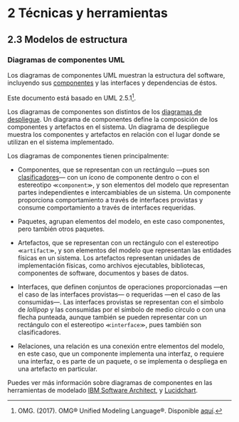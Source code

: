 # 2 Técnicas y herramientas

## 2.3 Modelos de estructura

### Diagramas de componentes UML

Los diagramas de componentes UML muestran la estructura del software, incluyendo
sus [componentes](/4_Conceptos/4_Componente.md) y las interfaces y dependencias
de éstos.

Este documento está basado en UML 2.5.1[^1].

[^1]: OMG. (2017). OMG® Unified Modeling Language®. Disponible
    [aquí](https://www.omg.org/spec/UML/2.5.1/PDF).

Los diagramas de componentes son distintos de los [diagramas de
despliegue](./2_3_4_Diagramas_de_despliegue_UML.md). Un diagrama de componentes
define la composición de los componentes y artefactos en el sistema. Un diagrama
de despliegue muestra los componentes y artefactos en relación con el lugar
donde se utilizan en el sistema implementado.

Los diagramas de componentes tienen principalmente:

* Componentes, que se representan con un rectángulo —pues son
  [clasificadores](/4_Conceptos/4_Clasificador.md)— con un ícono de componente
  dentro o con el estereotipo `≪component≫`, y son elementos del modelo que
  representan partes independientes e intercambiables de un sistema. Un
  componente proporciona comportamiento a través de interfaces provistas y
  consume comportamiento a través de interfaces requeridas.

* Paquetes, agrupan elementos del modelo, en este caso componentes, pero también
  otros paquetes.

* Artefactos, que se representan con un rectángulo con el estereotipo
  `≪artifact≫`, y son elementos del modelo que representan las entidades físicas
  en un sistema. Los artefactos representan unidades de implementación físicas,
  como archivos ejecutables, bibliotecas, componentes de software, documentos y
  bases de datos.

* Interfaces, que definen conjuntos de operaciones proporcionadas —en el caso de
  las interfaces provistas— o requeridas —en el caso de las consumidas—. Las
  interfaces provistas se representan con el símbolo de *lollipop* y las
  consumidas por el símbolo de medio círculo o con una flecha punteada, aunque
  también se pueden representar con un rectángulo con el estereotipo
  `≪interface≫`, pues también son clasificadores.

* Relaciones, una relación es una conexión entre elementos del modelo, en este
  caso, que un componente implementa una interfaz, o requiere una interfaz, o es
  parte de un paquete, o se implementa o despliega en una artefacto en
  particular.

<!-- TODO: Agregar diagrama de ejemplo -->

Puedes ver más información sobre diagramas de componentes en las herramientas de
modelado [IBM Software
Architect](https://www.ibm.com/docs/en/rational-soft-arch/9.7.0?topic=diagrams-creating-component),
y [Lucidchart](https://www.lucidchart.com/pages/uml-component-diagram).